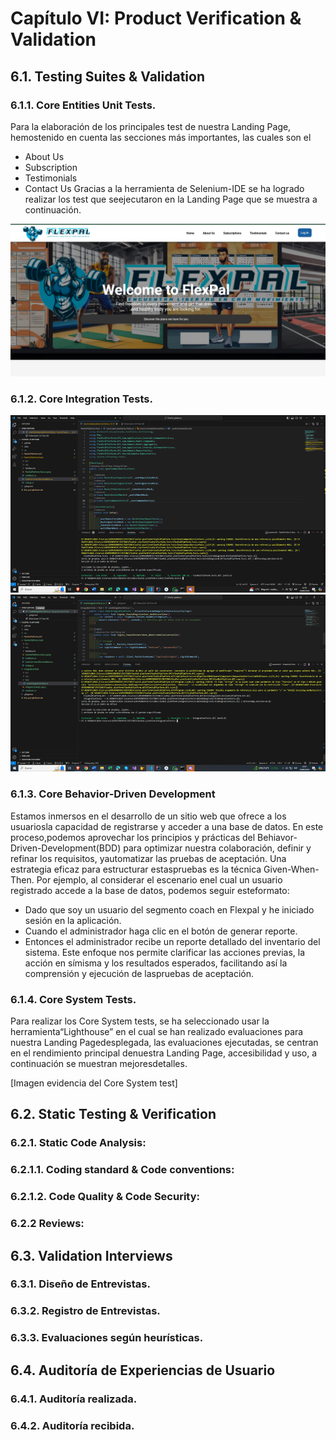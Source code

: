  # **Capítulo VI: Product Verification & Validation**
## 6.1. Testing Suites & Validation
### 6.1.1. Core Entities Unit Tests.
Para la elaboración de los principales test de nuestra Landing Page, hemostenido en cuenta las secciones más importantes, las cuales son el 
- About Us
- Subscription
- Testimonials
- Contact Us
Gracias a la herramienta de Selenium-IDE se ha logrado realizar los test que seejecutaron en la Landing Page que se muestra a continuación.

![FlexpalLandingPage](assets/img/FlexpalLanding.jpg)

### 6.1.2. Core Integration Tests.

![unitTest1](assets/img/unitTest_1.png)
![unitTest1](assets/img/unitTest_2.png)

### 6.1.3. Core Behavior-Driven Development
Estamos inmersos en el desarrollo de un sitio web que ofrece a los usuariosla capacidad de registrarse y acceder a una base de datos. En este proceso,podemos aprovechar los principios y prácticas del Behiavor-Driven-Development(BDD) para optimizar nuestra colaboración, definir y refinar los requisitos, yautomatizar las pruebas de aceptación. Una estrategia eficaz para estructurar estaspruebas es la técnica Given-When-Then. Por ejemplo, al considerar el escenario enel cual un usuario registrado accede a la base de datos, podemos seguir esteformato:
- Dado que soy un usuario del segmento coach en Flexpal y he iniciado sesión en la aplicación.
- Cuando el administrador haga clic en el botón de generar reporte.
- Entonces el administrador recibe un reporte detallado del inventario del sistema. Este enfoque nos permite clarificar las acciones previas, la acción en símisma y los resultados esperados, facilitando así la comprensión y ejecución de laspruebas de aceptación.
### 6.1.4. Core System Tests.
Para realizar los Core System tests, se ha seleccionado usar la herramienta“Lighthouse” en el cual se han realizado evaluaciones para nuestra Landing Pagedesplegada, las evaluaciones ejecutadas, se centran en el rendimiento principal denuestra Landing Page, accesibilidad y uso, a continuación se muestran mejoresdetalles.

[Imagen evidencia del Core System test]

## 6.2. Static Testing & Verification

### 6.2.1. Static Code Analysis:

### 6.2.1.1. Coding standard & Code conventions:

### 6.2.1.2. Code Quality & Code Security: 

### 6.2.2 Reviews: 







## 6.3. Validation Interviews
### 6.3.1. Diseño de Entrevistas.
### 6.3.2. Registro de Entrevistas.
### 6.3.3. Evaluaciones según heurísticas.

## 6.4. Auditoría de Experiencias de Usuario
### 6.4.1. Auditoría realizada.
### 6.4.2. Auditoría recibida.
